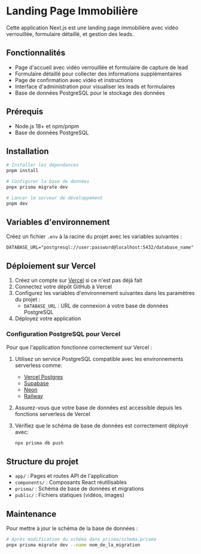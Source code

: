 # Landing Page Immobilière

Cette application Next.js est une landing page immobilière avec vidéo verrouillée, formulaire détaillé, et gestion des leads.

## Fonctionnalités

- Page d'accueil avec vidéo verrouillée et formulaire de capture de lead
- Formulaire détaillé pour collecter des informations supplémentaires
- Page de confirmation avec vidéo et instructions
- Interface d'administration pour visualiser les leads et formulaires
- Base de données PostgreSQL pour le stockage des données

## Prérequis

- Node.js 18+ et npm/pnpm
- Base de données PostgreSQL

## Installation

```bash
# Installer les dépendances
pnpm install

# Configurer la base de données
pnpx prisma migrate dev

# Lancer le serveur de développement
pnpm dev
```

## Variables d'environnement

Créez un fichier `.env` à la racine du projet avec les variables suivantes :

```
DATABASE_URL="postgresql://user:password@localhost:5432/database_name"
```

## Déploiement sur Vercel

1. Créez un compte sur [Vercel](https://vercel.com) si ce n'est pas déjà fait
2. Connectez votre dépôt GitHub à Vercel
3. Configurez les variables d'environnement suivantes dans les paramètres du projet :
   - `DATABASE_URL` : URL de connexion à votre base de données PostgreSQL
4. Déployez votre application

### Configuration PostgreSQL pour Vercel

Pour que l'application fonctionne correctement sur Vercel :

1. Utilisez un service PostgreSQL compatible avec les environnements serverless comme:
   - [Vercel Postgres](https://vercel.com/docs/storage/vercel-postgres)
   - [Supabase](https://supabase.com)
   - [Neon](https://neon.tech)
   - [Railway](https://railway.app)

2. Assurez-vous que votre base de données est accessible depuis les fonctions serverless de Vercel

3. Vérifiez que le schéma de base de données est correctement déployé avec:
   ```bash
   npx prisma db push
   ```

## Structure du projet

- `app/` : Pages et routes API de l'application
- `components/` : Composants React réutilisables
- `prisma/` : Schéma de base de données et migrations
- `public/` : Fichiers statiques (vidéos, images)

## Maintenance

Pour mettre à jour le schéma de la base de données :

```bash
# Après modification du schéma dans prisma/schema.prisma
pnpx prisma migrate dev --name nom_de_la_migration
```
